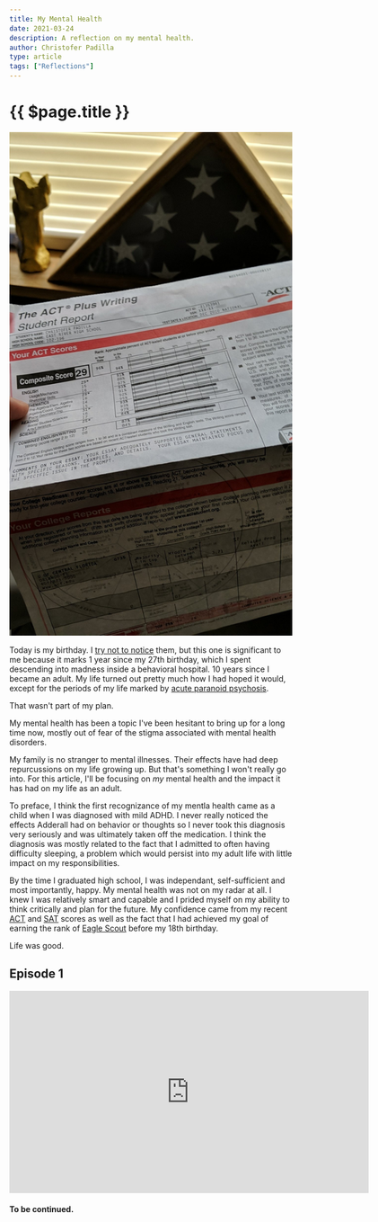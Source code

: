 ```yaml
---
title: My Mental Health
date: 2021-03-24
description: A reflection on my mental health.
author: Christofer Padilla
type: article
tags: ["Reflections"]
---
```


# {{ $page.title }}

![ACT](/images/ACT.jpeg)

Today is my birthday. I [try not to notice](/blog/2011/3/I-am-18-years-old-today..md) them, but this one is significant to me because it marks 1 year since my 27th birthday, which I spent descending into madness inside a behavioral hospital. 10 years since I became an adult. My life turned out pretty much how I had hoped it would, except for the periods of my life marked by [acute paranoid psychosis](https://www.heretohelp.bc.ca/q-and-a/whats-the-difference-between-psychosis-and-schizophrenia).

That wasn't part of my plan.

My mental health has been a topic I've been hesitant to bring up for a long time now, mostly out of fear of the stigma associated with mental health disorders.

My family is no stranger to mental illnesses. Their effects have had deep repurcussions on my life growing up. But that's something I won't really go into. For this article, I'll be focusing on *my* mental health and the impact it has had on my life as an adult.

To preface, I think the first recognizance of my mentla health came as a child when I was diagnosed with mild ADHD. I never really noticed the effects Adderall had on behavior or thoughts so I never took this diagnosis very seriously and was ultimately taken off the medication. I think the diagnosis was mostly related to the fact that I admitted to often having difficulty sleeping, a problem which would persist into my adult life with little impact on my responsibilities.

By the time I graduated high school, I was independant, self-sufficient and most importantly, happy. My mental health was not on my radar at all. I knew I was relatively smart and capable and I prided myself on my ability to think critically and plan for the future. My confidence came from my recent [ACT](/pdf/ACT-scores.pdf) and [SAT](/pdf/SAT-scores.pdf) scores as well as the fact that I had achieved my goal of earning the rank of [Eagle Scout](/blog/2011/5/Eagle-Scout.md) before my 18th birthday.

Life was good.

## Episode 1

<div class="resp-container">
  <iframe class="resp-iframe" width="640" height="360" src="https://www.youtube.com/embed/cTXT6QZ9Ric" frameborder="0" allow="accelerometer; autoplay; clipboard-write; encrypted-media; gyroscope; picture-in-picture" allowfullscreen></iframe>
</div>

<br/>

<div class="info"><b>To be continued.</b></div>

<TagLinks />

<Comments />
